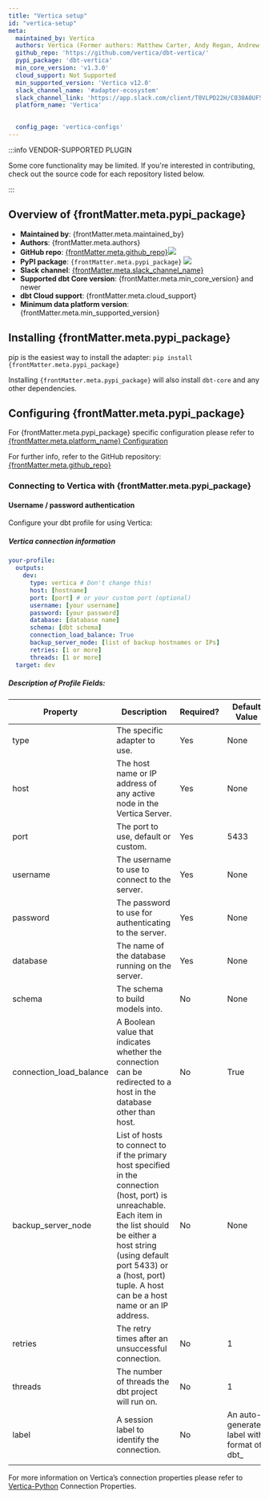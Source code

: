 ```yaml
---
title: "Vertica setup"
id: "vertica-setup"
meta:
  maintained_by: Vertica
  authors: Vertica (Former authors: Matthew Carter, Andy Regan, Andrew Hedengren)
  github_repo: 'https://github.com/vertica/dbt-vertica/'
  pypi_package: 'dbt-vertica'
  min_core_version: 'v1.3.0'
  cloud_support: Not Supported
  min_supported_version: 'Vertica v12.0'
  slack_channel_name: '#adapter-ecosystem'
  slack_channel_link: 'https://app.slack.com/client/T0VLPD22H/C030A0UF5LM/thread/C030A0UF5LM-1669649490.022339'
  platform_name: 'Vertica'
  

  config_page: 'vertica-configs'
---
```


:::info VENDOR-SUPPORTED PLUGIN

Some core functionality may be limited. If you're interested in contributing, check out the source code for each repository listed below.

:::

<h2> Overview of {frontMatter.meta.pypi_package} </h2>

<ul>
    <li><strong>Maintained by</strong>: {frontMatter.meta.maintained_by}</li>
    <li><strong>Authors</strong>: {frontMatter.meta.authors}</li>
    <li><strong>GitHub repo</strong>: <a href={`https://github.com/${frontMatter.meta.github_repo}`}>{frontMatter.meta.github_repo}</a><a href={`https://github.com/${frontMatter.meta.github_repo}`}><img src={`https://img.shields.io/github/stars/${frontMatter.meta.github_repo}?style=for-the-badge`}/></a></li>
    <li><strong>PyPI package</strong>: <code>{frontMatter.meta.pypi_package}</code> <a href={`https://badge.fury.io/py/${frontMatter.meta.pypi_package}`}><img src={`https://badge.fury.io/py/${frontMatter.meta.pypi_package}.svg`}/></a></li>
    <li><strong>Slack channel</strong>: <a href={frontMatter.meta.slack_channel_link}>{frontMatter.meta.slack_channel_name}</a></li>
    <li><strong>Supported dbt Core version</strong>: {frontMatter.meta.min_core_version} and newer</li>
    <li><strong>dbt Cloud support</strong>: {frontMatter.meta.cloud_support}</li>
    <li><strong>Minimum data platform version</strong>: {frontMatter.meta.min_supported_version}</li>
    </ul>


<h2> Installing {frontMatter.meta.pypi_package} </h2>

pip is the easiest way to install the adapter: <code>pip install {frontMatter.meta.pypi_package}</code>

<p>Installing <code>{frontMatter.meta.pypi_package}</code> will also install <code>dbt-core</code> and any other dependencies.</p>

<h2> Configuring {frontMatter.meta.pypi_package} </h2>

<p>For {frontMatter.meta.pypi_package} specific configuration please refer to <a href={frontMatter.meta.config_page}>{frontMatter.meta.platform_name} Configuration</a> </p>

<p>For further info, refer to the GitHub repository: <a href={`https://github.com/${frontMatter.meta.github_repo}`}>{frontMatter.meta.github_repo}</a></p>


### Connecting to Vertica with {frontMatter.meta.pypi_package} 

#### Username / password authentication

Configure your dbt profile for using Vertica:

##### Vertica connection information

<File name='profiles.yml'>

```yaml
your-profile:
  outputs:
    dev:
      type: vertica # Don't change this!
      host: [hostname]
      port: [port] # or your custom port (optional)
      username: [your username]
      password: [your password]
      database: [database name]
      schema: [dbt schema]
      connection_load_balance: True
      backup_server_node: [list of backup hostnames or IPs]
      retries: [1 or more]  
      threads: [1 or more]
  target: dev
```

</File>


##### Description of Profile Fields:




| Property                         | Description                                                                                                  | Required?                                                                                                        |Default Value |Example                          |
|--------------------------------|--------------------------------------------------------------------------------------------------------------|------------------------------------------------------------------------------------------------------------------|----------------------------|----------------------------------|
|type                         | The specific adapter to use.                                                                        | Yes    | None          | vertica
| host                           | The host name or IP address of any active node in the Vertica Server.                                                                         |Yes                                                 | None                     | 127.0.0.1
| port                       | The port to use, default or custom.                                                                      | Yes                                                                      | 5433       |5433
| username                         | The username to use to connect to the server.                                                              | Yes                                                           | None            | dbadmin|
password   |The password to use for authenticating to the server. |Yes|None|my_password|
database |The name of the database running on the server. |Yes | None | my_db |
schema|	The schema to build models into.|	No|	None	|VMart|
connection_load_balance|	A Boolean value that indicates whether the connection can be redirected to a host in the database other than host.|	No|	True	|True|
backup_server_node|	List of hosts to connect to if the primary host specified in the connection (host, port) is unreachable. Each item in the list should be either a host string (using default port 5433) or a (host, port) tuple. A host can be a host name or an IP address.|	No|	None	|['123.123.123.123','www.abc.com',('123.123.123.124',5433)]|
retries	|The retry times after an unsuccessful connection.|	No|	1	|3|
threads	|The number of threads the dbt project will run on.|	No|	1|	3|
label|	A session label to identify the connection.	|No	|An auto-generated label with format of: dbt_<username>	|dbt_dbadmin
|  | | | | |


For more information on Vertica’s connection properties please refer to [Vertica-Python](https://github.com/vertica/vertica-python#create-a-connection) Connection Properties.


